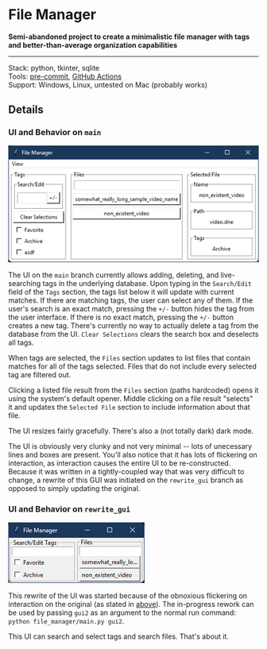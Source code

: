 # File Manager

**Semi-abandoned project to create a minimalistic file manager with tags and better-than-average organization capabilities**

---

Stack: python, tkinter, sqlite
</br>
Tools: [pre-commit](.pre-commit-config.yaml), [GitHub Actions](.github/workflows/pre-commit.yaml)
</br>
Support: Windows, Linux, untested on Mac (probably works)

## Details

### UI and Behavior on `main`

![Image of GUI on `main` branch](screenshots/main_gui.png)

The UI on the `main` branch currently allows adding, deleting, and live-searching tags in the underlying database. Upon typing in the `Search/Edit` field of the `Tags` section, the tags list below it will update with current matches. If there are matching tags, the user can select any of them. If the user's search is an exact match, pressing the `+/-` button hides the tag from the user interface. If there is no exact match, pressing the `+/-` button creates a new tag. There's currently no way to actually delete a tag from the database from the UI. `Clear Selections` clears the search box and deselects all tags.

When tags are selected, the `Files` section updates to list files that contain matches for all of the tags selected. Files that do not include every selected tag are filtered out.

Clicking a listed file result from the `Files` section (paths hardcoded) opens it using the system's default opener. Middle clicking on a file result "selects" it and updates the `Selected File` section to include information about that file.

The UI resizes fairly gracefully. There's also a (not totally dark) dark mode.

The UI is obviously very clunky and not very minimal -- lots of unecessary lines and boxes are present. You'll also notice that it has lots of flickering on interaction, as interaction causes the entire UI to be re-constructed. Because it was written in a tightly-coupled way that was very difficult to change, a rewrite of this GUI was initiated on the `rewrite_gui` branch as opposed to simply updating the original.

### UI and Behavior on `rewrite_gui`

![Image of GUI on `rewrite_gui` branch](screenshots/rewrite_gui.png)

This rewrite of the UI was started because of the obnoxious flickering on interaction on the original (as stated in [above](#ui-and-behavior-on-main)). The in-progress rework can be used by passing `gui2` as an argument to the normal run command: `python file_manager/main.py gui2`.

This UI can search and select tags and search files. That's about it.

